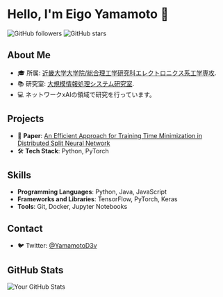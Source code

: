 # Hello, I'm Eigo Yamamoto 👋

![GitHub followers](https://img.shields.io/github/followers/yamamotoeigo?style=social) ![GitHub stars](https://img.shields.io/github/stars/yamamotoeigo?style=social)

## About Me

- 🎓 所属: [近畿大学大学院/総合理工学研究科エレクトロニクス系工学専攻](https://www.kindai.ac.jp/graduate/).
- 📚 研究室: [大規模情報処理システム研究室](https://www.mizlab.net/%E3%83%9B%E3%83%BC%E3%83%A0).
- 💻 ネットワークxAIの領域で研究を行っています。

## Projects

- 📄 **Paper**: [An Efficient Approach for Training Time Minimization in Distributed Split Neural Network](https://ieeexplore.ieee.org/document/10315304)
- 🛠️ **Tech Stack**: Python, PyTorch

## Skills

- **Programming Languages**: Python, Java, JavaScript
- **Frameworks and Libraries**: TensorFlow, PyTorch, Keras
- **Tools**: Git, Docker, Jupyter Notebooks

## Contact

- 🐦 Twitter: [@YamamotoD3v](https://twitter.com/YamamotoD3v)

## GitHub Stats

![Your GitHub Stats](https://github-readme-stats.vercel.app/api?username=yamamotoeigo&show_icons=true&theme=radical)

<!--START_SECTION:activity-->
<!--END_SECTION:activity-->

